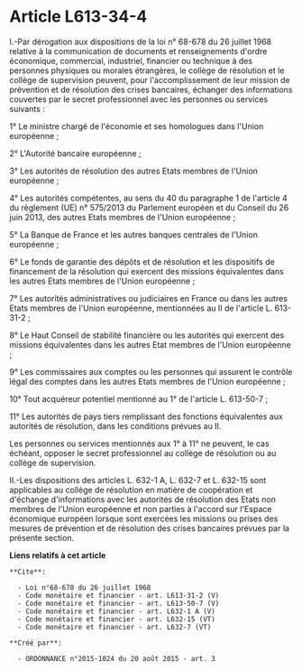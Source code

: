 # Article L613-34-4

I.-Par dérogation aux dispositions de la loi n° 68-678 du 26 juillet 1968 relative à la communication de documents et
renseignements d'ordre économique, commercial, industriel, financier ou technique à des personnes physiques ou morales
étrangères, le collège de résolution et le collège de supervision peuvent, pour l'accomplissement de leur mission de
prévention et de résolution des crises bancaires, échanger des informations couvertes par le secret professionnel avec les
personnes ou services suivants : 

1° Le ministre chargé de l'économie et ses homologues dans l'Union européenne ; 

2° L'Autorité bancaire européenne ; 

3° Les autorités de résolution des autres Etats membres de l'Union européenne ; 

4° Les autorités compétentes, au sens du 40 du paragraphe 1 de l'article 4 du règlement (UE) n° 575/2013 du Parlement
européen et du Conseil du 26 juin 2013, des autres Etats membres de l'Union européenne ; 

5° La Banque de France et les autres banques centrales de l'Union européenne ; 

6° Le fonds de garantie des dépôts et de résolution et les dispositifs de financement de la résolution qui exercent des
missions équivalentes dans les autres Etats membres de l'Union européenne ; 

7° Les autorités administratives ou judiciaires en France ou dans les autres Etats membres de l'Union européenne, mentionnées
au II de l'article L. 613-31-2 ; 

8° Le Haut Conseil de stabilité financière ou les autorités qui exercent des missions équivalentes dans les autres Etat
membres de l'Union européenne ; 

9° Les commissaires aux comptes ou les personnes qui assurent le contrôle légal des comptes dans les autres Etats membres de
l'Union européenne ; 

10° Tout acquéreur potentiel mentionné au 1° de l'article L. 613-50-7 ; 

11° Les autorités de pays tiers remplissant des fonctions équivalentes aux autorités de résolution, dans les conditions
prévues au II. 

Les personnes ou services mentionnés aux 1° à 11° ne peuvent, le cas échéant, opposer le secret professionnel au collège de
résolution ou au collège de supervision. 

II.-Les dispositions des articles L. 632-1 A, L. 632-7 et L. 632-15 sont applicables au collège de résolution en matière de
coopération et d'échange d'informations avec les autorités de résolution des Etats non membres de l'Union européenne et non
parties à l'accord sur l'Espace économique européen lorsque sont exercées les missions ou prises des mesures de prévention et
de résolution des crises bancaires prévues par la présente section.

**Liens relatifs à cet article**

	**Cite**:

	  - Loi n°68-678 du 26 juillet 1968
	  - Code monétaire et financier - art. L613-31-2 (V)
	  - Code monétaire et financier - art. L613-50-7 (V)
	  - Code monétaire et financier - art. L632-1 A (V)
	  - Code monétaire et financier - art. L632-15 (VT)
	  - Code monétaire et financier - art. L632-7 (VT)

	**Créé par**:

	  - ORDONNANCE n°2015-1024 du 20 août 2015 - art. 3
